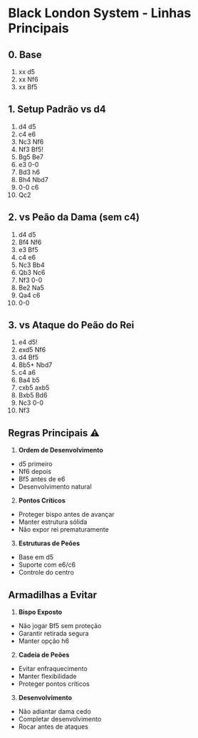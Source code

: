 # Black London System - Linhas Principais

## 0. Base

1. xx d5
2. xx Nf6
3. xx Bf5

## 1. Setup Padrão vs d4

1. d4 d5
2. c4 e6
3. Nc3 Nf6
4. Nf3 Bf5!
5. Bg5 Be7
6. e3 0-0
7. Bd3 h6
8. Bh4 Nbd7
9. 0-0 c6
10. Qc2

## 2. vs Peão da Dama (sem c4)

1. d4 d5
2. Bf4 Nf6
3. e3 Bf5
4. c4 e6
5. Nc3 Bb4
6. Qb3 Nc6
7. Nf3 0-0
8. Be2 Na5
9. Qa4 c6
10. 0-0

## 3. vs Ataque do Peão do Rei

1. e4 d5!
2. exd5 Nf6
3. d4 Bf5
4. Bb5+ Nbd7
5. c4 a6
6. Ba4 b5
7. cxb5 axb5
8. Bxb5 Bd6
9. Nc3 0-0
10. Nf3

## Regras Principais ⚠️

1. **Ordem de Desenvolvimento**

- d5 primeiro
- Nf6 depois
- Bf5 antes de e6
- Desenvolvimento natural

2. **Pontos Críticos**

- Proteger bispo antes de avançar
- Manter estrutura sólida
- Não expor rei prematuramente

3. **Estruturas de Peões**

- Base em d5
- Suporte com e6/c6
- Controle do centro

## Armadilhas a Evitar

1. **Bispo Exposto**

- Não jogar Bf5 sem proteção
- Garantir retirada segura
- Manter opção h6

2. **Cadeia de Peões**

- Evitar enfraquecimento
- Manter flexibilidade
- Proteger pontos críticos

3. **Desenvolvimento**

- Não adiantar dama cedo
- Completar desenvolvimento
- Rocar antes de ataques

